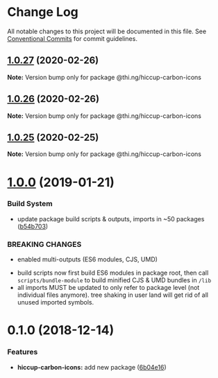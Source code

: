 # Change Log

All notable changes to this project will be documented in this file.
See [Conventional Commits](https://conventionalcommits.org) for commit guidelines.

## [1.0.27](https://github.com/thi-ng/umbrella/compare/@thi.ng/hiccup-carbon-icons@1.0.26...@thi.ng/hiccup-carbon-icons@1.0.27) (2020-02-26)

**Note:** Version bump only for package @thi.ng/hiccup-carbon-icons





## [1.0.26](https://github.com/thi-ng/umbrella/compare/@thi.ng/hiccup-carbon-icons@1.0.25...@thi.ng/hiccup-carbon-icons@1.0.26) (2020-02-26)

**Note:** Version bump only for package @thi.ng/hiccup-carbon-icons





## [1.0.25](https://github.com/thi-ng/umbrella/compare/@thi.ng/hiccup-carbon-icons@1.0.24...@thi.ng/hiccup-carbon-icons@1.0.25) (2020-02-25)

**Note:** Version bump only for package @thi.ng/hiccup-carbon-icons





# [1.0.0](https://github.com/thi-ng/umbrella/compare/@thi.ng/hiccup-carbon-icons@0.1.2...@thi.ng/hiccup-carbon-icons@1.0.0) (2019-01-21)

### Build System

* update package build scripts & outputs, imports in ~50 packages ([b54b703](https://github.com/thi-ng/umbrella/commit/b54b703))

### BREAKING CHANGES

* enabled multi-outputs (ES6 modules, CJS, UMD)

- build scripts now first build ES6 modules in package root, then call
  `scripts/bundle-module` to build minified CJS & UMD bundles in `/lib`
- all imports MUST be updated to only refer to package level
  (not individual files anymore). tree shaking in user land will get rid of
  all unused imported symbols.

# 0.1.0 (2018-12-14)

### Features

* **hiccup-carbon-icons:** add new package ([6b04e16](https://github.com/thi-ng/umbrella/commit/6b04e16))
